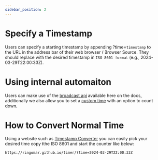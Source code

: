 ```yaml
---
sidebar_position: 2
---
```


# Specify a Timestamp
Users can specify a starting timestamp by appending ?time=`timestamp` to the URL in the address bar of their web browser / Browser Source. They should replace with the desired timestamp in `ISO 8601 format` (e.g., 2024-03-29T22:00:33Z).

# Using internal automaiton 

Users can make use of the [broadcast api](../../api) available here on the docs, additionally we also allow you to set a [custom time](../../custom) with an option to count down.

# How to Convert Normal Time
Using a website such as [Timestamp Converter](https://www.timestamp-converter.com) you can easily pick your desired time copy tthe ISO 8601 and start the counter like below: 

```
https://ringomar.github.io/timer/?time=2024-03-29T22:00:33Z
```

